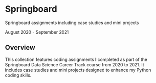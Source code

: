# Springboard

Springboard assignments including case studies and mini projects

August 2020 - September 2021

## Overview
This collection features coding assignments I completed as part of the Springboard Data Science Career Track course from 2020 to 2021. It includes case studies and mini projects designed to enhance my Python coding skills.
